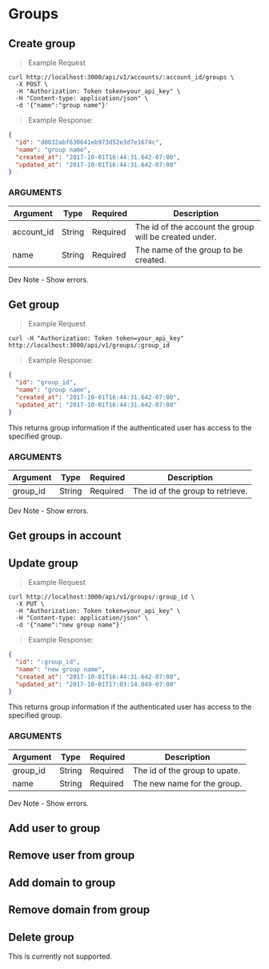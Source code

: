 # Groups

## Create group
> Example Request

```shell
curl http://localhost:3000/api/v1/accounts/:account_id/groups \
  -X POST \
  -H "Authorization: Token token=your_api_key" \
  -H "Content-type: application/json" \
  -d '{"name":"group name"}'
```

> Example Response:

```json
{
  "id": "d0032abf630641eb973d52e3d7e1674c",
  "name": "group name",
  "created_at": "2017-10-01T16:44:31.642-07:00",
  "updated_at": "2017-10-01T16:44:31.642-07:00"
}
```

### ARGUMENTS

Argument | Type | Required | Description
---------  | ----------- | ----------- | -----------
account_id | String | Required | The id of the account the group will be created under.
name | String | Required | The name of the group to be created.


<aside class="success">
Dev Note - Show errors.
</aside>





## Get group
> Example Request

```shell
curl -H "Authorization: Token token=your_api_key" http://localhost:3000/api/v1/groups/:group_id
```


> Example Response:

```json
{
  "id": "group_id",
  "name": "group name",
  "created_at": "2017-10-01T16:44:31.642-07:00",
  "updated_at": "2017-10-01T16:44:31.642-07:00"
}
```

This returns group information if the authenticated user has access to the specified group.

### ARGUMENTS

Argument | Type | Required | Description
---------  | ----------- | ----------- | -----------
group_id | String | Required | The id of the group to retrieve.


<aside class="warning">
Dev Note - Show errors.
</aside>






## Get groups in account






## Update group
> Example Request

```shell
curl http://localhost:3000/api/v1/groups/:group_id \
  -X PUT \
  -H "Authorization: Token token=your_api_key" \
  -H "Content-type: application/json" \
  -d '{"name":"new group name"}'
```


> Example Response:

```json
{
  "id": ":group_id",
  "name": "new group name",
  "created_at": "2017-10-01T16:44:31.642-07:00",
  "updated_at": "2017-10-01T17:03:14.049-07:00"
}
```

This returns group information if the authenticated user has access to the specified group.

### ARGUMENTS

Argument | Type | Required | Description
---------  | ----------- | ----------- | -----------
group_id | String | Required | The id of the group to upate.
name | String | Required | The new name for the group.


<aside class="warning">
Dev Note - Show errors.
</aside>





## Add user to group


## Remove user from group



## Add domain to group


## Remove domain from group





## Delete group
<aside class="warning">
This is currently not supported.
</aside>
